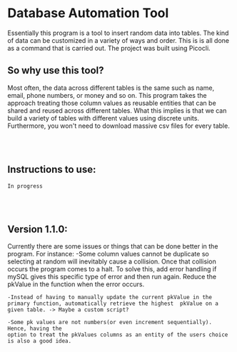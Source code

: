 # Database Automation Tool

Essentially this program is a tool to insert random data into tables. The kind of data can be customized in a variety of ways and order. This is is all done as a command that is carried out. The project was built using Picocli.

## So why use this tool?

Most often, the data across different tables is the same such as name, email, phone numbers, or money and so on. This program takes the approach treating those column values as reusable entities that can be shared and reused across different tables. What this implies is that we can build a variety of tables with different values using discrete units. Furthermore, you won't need to download massive csv files for every table.

<br />
<br />

## Instructions to use:

    In progress

<br />
<br />

## Version 1.1.0:

Currently there are some issues or things that can be done better in the program.
For instance:
-Some column values cannot be duplicate so selecting at random will inevitably cause a collision. Once that collision occurs the program comes to a halt.
To solve this, add error handling if mySQL gives this specific type of error and then run again. Reduce the pkValue in the function when the error occurs.

    -Instead of having to manually update the current pkValue in the primary function, automatically retrieve the highest  pkValue on a given table. -> Maybe a custom script?

    -Some pk values are not numbers(or even increment sequentially). Hence, having the
    option to treat the pkValues columns as an entity of the users choice is also a good idea.

<br />
<br />
